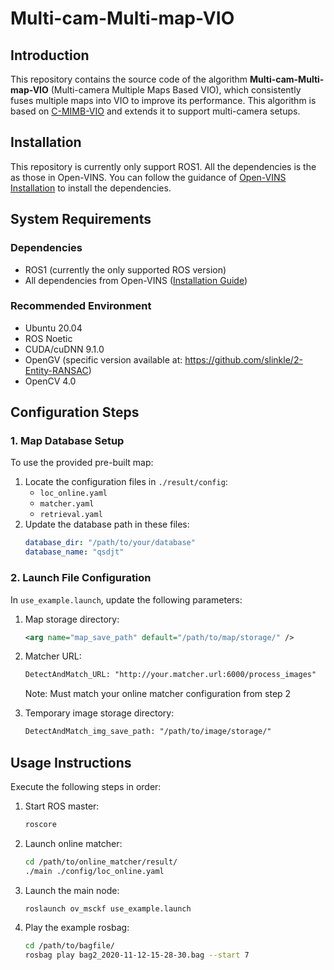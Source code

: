 # Multi-cam-Multi-map-VIO

## Introduction

This repository contains the source code of the algorithm **Multi-cam-Multi-map-VIO** (Multi-camera Multiple Maps Based VIO), which consistently fuses multiple maps into VIO to improve its performance. This algorithm is based on [C-MIMB-VIO](https://github.com/zhuqingzhang/C-MIMB-VIO) and extends it to support multi-camera setups.

## Installation
This repository is currently only support ROS1. All the dependencies is the as those in Open-VINS. You can follow the guidance of [Open-VINS Installation](https://docs.openvins.com/gs-installing.html) to install the dependencies.

## System Requirements

### Dependencies
- ROS1 (currently the only supported ROS version)
- All dependencies from Open-VINS ([Installation Guide](https://docs.openvins.com/gs-installing.html))

### Recommended Environment
- Ubuntu 20.04
- ROS Noetic
- CUDA/cuDNN 9.1.0
- OpenGV (specific version available at: https://github.com/slinkle/2-Entity-RANSAC)
- OpenCV 4.0

## Configuration Steps

### 1. Map Database Setup
To use the provided pre-built map:
1. Locate the configuration files in `./result/config`:
   - `loc_online.yaml`
   - `matcher.yaml`
   - `retrieval.yaml`
2. Update the database path in these files:
   ```yaml
   database_dir: "/path/to/your/database"
   database_name: "qsdjt"
   ```

### 2. Launch File Configuration
In `use_example.launch`, update the following parameters:

1. Map storage directory:
   ```xml
   <arg name="map_save_path" default="/path/to/map/storage/" />
   ```

2. Matcher URL:
   ```xml
   DetectAndMatch_URL: "http://your.matcher.url:6000/process_images"
   ```
   Note: Must match your online matcher configuration from step 2

3. Temporary image storage directory:
   ```xml
   DetectAndMatch_img_save_path: "/path/to/image/storage/"
   ```

## Usage Instructions

Execute the following steps in order:

1. Start ROS master:
   ```bash
   roscore
   ```

2. Launch online matcher:
   ```bash
   cd /path/to/online_matcher/result/
   ./main ./config/loc_online.yaml
   ```

3. Launch the main node:
   ```bash
   roslaunch ov_msckf use_example.launch
   ```

4. Play the example rosbag:
   ```bash
   cd /path/to/bagfile/
   rosbag play bag2_2020-11-12-15-28-30.bag --start 7
   ```
